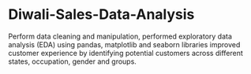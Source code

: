 # Diwali-Sales-Data-Analysis
Perform data cleaning and manipulation, performed exploratory data analysis (EDA) using pandas, matplotlib and seaborn libraries improved customer experience by identifying potential customers across different states, occupation, gender and groups. 
